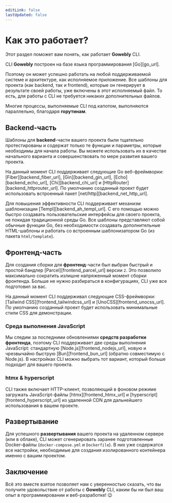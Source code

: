 ```yaml
---
editLink: false
lastUpdated: false
---
```


# Как это работает?

Этот раздел поможет вам понять, как работает **Gowebly** CLI.

<!--@include: ../../parts/ru/block_want-to-try.md-->

CLI **Gowebly** построен на базе языка программирования [Go][go_url].

Поэтому он может успешно работать на любой поддерживаемой системе и архитектуре, как исполняемое приложение. Все шаблоны для проекта (как backend, так и frontend), которые он генерирует в результате своей работы, уже включены в этот исполняемый файл. То есть, для работы с CLI не требуется никаких дополнительных файлов.

Многие процессы, выполняемые CLI под капотом, выполняются параллельно, благодаря **горутинам**.

## Backend-часть

Шаблоны для **backend**-части вашего проекта были тщательно протестированы и содержат только те функции и параметры, которые необходимы для начала работы. Вы можете использовать их в качестве начального варианта и совершенствовать по мере развития вашего проекта.

На данный момент CLI поддерживает следующие Go веб-фреймворки: [Fiber][backend_fiber_url], [Gin][backend_gin_url], [Echo][backend_echo_url], [Chi][backend_chi_url] и [HttpRouter][backend_httprouter_url]. По умолчанию созданный проект будет использовать встроенный пакет [net/http][backend_net_http_url].

Для повышения эффективности CLI поддерживает механизм шаблонизации [Templ][backend_ah_templ_url]. С его помощью можно быстро создавать пользовательские интерфейсы для своего проекта, не покидая традиционной среды Go. Все шаблоны представляют собой обычные функции Go, без необходимости создавать дополнительные HTML-шаблоны и работать со встроенным шаблонизатором Go (из пакета `html/template`).

## Фронтенд-часть

Для создания сборки для **фронтенд**-части был выбран быстрый и простой бандлер [Parcel][frontend_parcel_url] версии `2`. Это позволило максимально сократить излишне напряженный момент сборки фронтенда. Больше не нужно разбираться в конфигурациях, CLI уже все подготовил за вас.

На данный момент CLI поддерживал следующие CSS-фреймворки: [Tailwind CSS][frontend_tailwindcss_url] и [UnoCSS][frontend_unocss_url]. По умолчанию созданный проект будет использовать минимальные стили CSS для демонстрации.

### Среда выполнения JavaScript

Мы следим за последними обновлениями **средств разработки фронтенда**, поэтому CLI поддерживает две среды выполнения JavaScript: стандартную [Node.js][frontend_nodejs_url], новую и чрезвычайно быструю [Bun][frontend_bun_url] (обратно совместимую с Node.js). В настройках CLI можно выбрать тот вариант, который больше подходит для вашего проекта.

### htmx & hyperscript

CLI также включает HTTP-клиент, позволяющий в фоновом режиме загружать JavaScript-файлы [htmx][frontend_htmx_url] и [hyperscript][frontend_hyperscript_url] из удаленной CDN для дальнейшего использования в вашем проекте.

## Развертывание

Для успешного **развертывания** вашего проекта на удаленном сервере (или в облаке), CLI может сгенерировать заранее подготовленные Docker-файлы (`docker-compose.yml` и `Dockerfile`). В них уже содержатся все настройки, необходимые для создания изолированного контейнера именно с вашим проектом.

## Заключение

Всё это вместе взятое позволяет нам с уверенностью сказать, что вы получите удовольствие от работы с **Gowebly** CLI, каким бы ни был ваш опыт в программировании и веб-разработке! :wink:

<!--@include: ../../parts/links.md-->